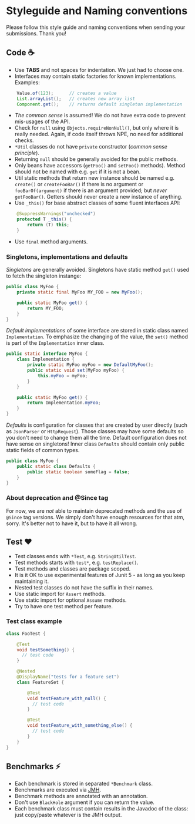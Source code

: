 # Styleguide and Naming conventions

Please follow this style guide and naming conventions when sending your submissions. Thank you!

## Code :coffee:

+ Use **TABS** and not spaces for indentation. We just had to choose one.
+ Interfaces may contain static factories for known implementations. Examples:
```java
	Value.of(123);      // creates a value
	List.arrayList();   // creates new array list
	Component.get();    // returns default singleton implementation
```

+ _The common sense_ is assumed! We do not have extra code to prevent mis-usages of the API.
+ Check for `null` using `Objects.requireNonNull()`, but only where it is really needed. Again, if code itself throws NPE, no need for additional checks.
+ `*Util` classes do not have `private` constructor (_common sense principle_).
+ Returning `null` should be generally avoided for the public methods.
+ Only beans have accessors (`getFoo()` and `setFoo()` methods). Method should not be named with e.g. `get` if it is not a bean.
+ Util static methods that return new instance should be named e.g. `create()` or `createFooBar()` if there is no argument or `fooBarOf(argument)` if there is an argument provided; but _never_ `getFooBar()`. Getters should never create a new instance of anything.
+ Use `_this()` for base abstract classes of some fluent interfaces API:
```java
	@SuppressWarnings("unchecked")
	protected T _this() {
		return (T) this;
	}
```
+ Use `final` method arguments.

### Singletons, implementations and defaults

_Singletons_ are generally avoided. Singletons have static method `get()` used to fetch the singleton instange:

```java
public class MyFoo {
    private static final MyFoo MY_FOO = new MyFoo();

    public static MyFoo get() {
        return MY_FOO;
    }
}
```

_Default implementations_ of some interface are stored in static class named `Implementation`.
To emphasize the changing of the value, the `set()` method is part of the `Implementation` inner class.

```java
public static interface MyFoo {
    class Implementation {
    	private static MyFoo myFoo = new DefaultMyFoo();
    	public static void set(MyFoo myFoo) {
    		this.myFoo = myFoo;
    	}
    }

    public static MyFoo get() {
        return Implementation.myFoo;
    }
}
```

_Defaults_ is configuration for classes that are created by user directly (such as `JsonParser` or `HttpRequest`).
Those classes may have some defaults so you don't need to change them all the time. Default configuration
does not have sense on singletons! Inner class `Defaults` should contain only public static fields of common types.

```java
public class MyFoo {
	public static class Defaults {
		public static boolean someFlag = false;
	}
}
```

### About deprecation and @Since tag

For now, we are _not_ able to maintain deprecated methods and the use of `@Since` tag versions. We simply don't have enough resources for that atm, sorry. It's better not to have it, but to have it all wrong.


## Test :hearts:

+ Test classes ends with `*Test`, e.g. `StringUtilTest`.
+ Test methods starts with `test*`, e.g. `testReplace()`.
+ Test methods and classes are package scoped.
+ It is it OK to use experimental features of Junit 5 - as long as you keep maintaining it.
+ Nested test classes do not have the suffix in their names.
+ Use static import for `Assert` methods.
+ Use static import for optional `Assume` methods.
+ Try to have one test method per feature.

### Test class example

```java
class FooTest {

	@Test
	void testSomething() {
	  // test code
	}

	@Nested
	@DisplayName("tests for a feature set")
	class FeatureSet {

		@Test
		void testFeature_with_null() {
		  // test code
		}

		@Test
		void testFeature_with_something_else() {
		  // test code
		}
	}
}
```

## Benchmarks :zap:

+ Each benchmark is stored in separated `*Benchmark` class.
+ Benchmarks are executed via [JMH](http://openjdk.java.net/projects/code-tools/jmh/).
+ Benchmark methods are annotated with an annotation.
+ Don't use `BlackHole` argument if you can return the value.
+ Each benchmark class must contain results in the Javadoc of the class: just copy/paste whatever is the JMH output.
